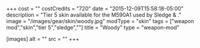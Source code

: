 +++
cost = ""
costCredits = "720"
date = "2015-12-09T15:58:18-05:00"
description = "Tier 5 skin available for the M590A1 used by Sledge & ."
image = "/images/gear/skin/woody.jpg"
modType = "skin"
tags = ["weapon mod","skin","tier 5","sledge",""]
title = "Woody"
type = "weapon-mod"

[images]
  alt = ""
  src = ""
+++
